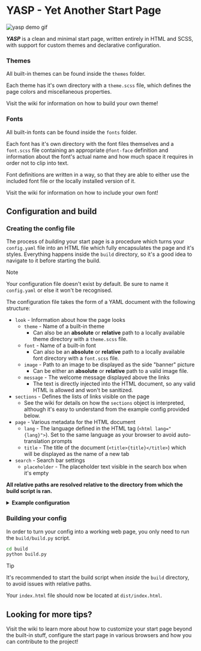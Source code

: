 # YASP - Yet Another Start Page

![yasp demo gif](YASP_demo.gif)

***YASP*** is a clean and minimal start page, written entirely in HTML and SCSS, with support for custom themes and declarative configuration.

### Themes
All built-in themes can be found inside the `themes` folder.

Each theme has it's own directory with a `theme.scss` file, which defines the page colors and miscellaneous properties.

Visit the wiki for information on how to build your own theme!

### Fonts
All built-in fonts can be found inside the `fonts` folder.

Each font has it's own directory with the font files themselves and a `font.scss` file containing an appropriate `@font-face` definition and information about the font's actual name and how much space it requires in order not to clip into text.

Font definitions are written in a way, so that they are able to either use the included font file or the locally installed version of it.

Visit the wiki for information on how to include your own font!

## Configuration and build

### Creating the config file
The process of *building* your start page is a procedure which turns your `config.yaml` file into an HTML file which fully encapsulates the page and it's styles.
Everything happens inside the `build` directory, so it's a good idea to navigate to it before starting the build.

> [!NOTE]
> Your configuration file doesn't exist by default. Be sure to name it `config.yaml` or else it won't be recognised.

The configuration file takes the form of a YAML document with the following structure:
- `look` - Information about how the page looks
  - `theme` - Name of a built-in theme
    - Can also be an **absolute** or **relative** path to a locally available theme directory with a `theme.scss` file.
  - `font` - Name of a built-in font
    - Can also be an **absolute** or **relative** path to a locally available font directory with a `font.scss` file.
  - `image` - Path to an image to be displayed as the side "banner" picture
    - Can be either an **absolute** or **relative** path to a valid image file.
  - `message` - The welcome message displayed above the links
    - The text is directly injected into the HTML document, so any valid HTML is allowed and won't be sanitized.
- `sections` - Defines the lists of links visible on the page
  - See the wiki for details on how the `sections` object is interpreted, although it's easy to understand from the example config provided below.
- `page` - Various metadata for the HTML document
  - `lang` - The language defined in the HTML tag (`<html lang="{lang}">`). Set to the same language as your browser to avoid auto-translation prompts
  - `title` - The title of the document (`<title>{title}</title>`) which will be displayed as the name of a new tab
- `search` - Search bar settings
  - `placeholder` - The placeholder text visible in the search box when it's empty

**All relative paths are resolved relative to the directory from which the build script is ran.**

<details>
<summary><b>Example configuration</b></summary>

```yaml
look:
  theme: catppuccin-macchiato
  font: UbuntuMono
  image: lucy_cyberpunk.png
  message: Hello, {name}!
sections:
  "uni":
    "github": {icon: "", url: "https://github.com"}
    "leetcode": {icon: "󰰍", url: "https://leetcode.com"}
    "itslearning": {icon: "󰑴", url: "https://sdu.itslearning.com"}
    "mail": {icon: "", url: "https://outlook.office.com"}
  "entertainment":
    "youtube": {icon: "", url: "https://youtube.com"}
    "reddit": {icon: "󰑍", url: "https://reddit.com"}
    "netflix": {icon: "󰝆", url: "https://netflix.com"}
page:
  lang: en
  title: startpage
search:
  placeholder: Search using DuckDuckGo
```

</details>

### Building your config
In order to turn your config into a working web page, you only need to run the `build/build.py` script.
```bash
cd build
python build.py
```

> [!TIP]
> It's recommended to start the build script when *inside* the `build` directory, to avoid issues with relative paths.

Your `index.html` file should now be located at `dist/index.html`.

## Looking for more tips?
Visit the wiki to learn more about how to customize your start page beyond the built-in stuff, configure the start page in various browsers and how you can contribute to the project!
